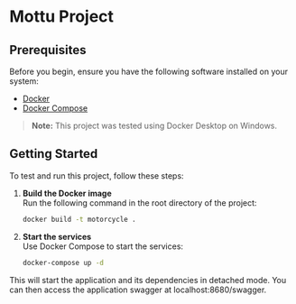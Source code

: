 # Mottu Project

## Prerequisites

Before you begin, ensure you have the following software installed on your system:

- [Docker](https://docs.docker.com/get-docker/)
- [Docker Compose](https://docs.docker.com/compose/install/)

> **Note:** This project was tested using Docker Desktop on Windows.

## Getting Started

To test and run this project, follow these steps:

1. **Build the Docker image**  
   Run the following command in the root directory of the project:

   ```bash
   docker build -t motorcycle .
   ```

2. **Start the services**  
   Use Docker Compose to start the services:

   ```bash
   docker-compose up -d
   ```

This will start the application and its dependencies in detached mode. You can then access the application swagger at localhost:8680/swagger.
